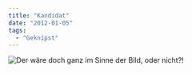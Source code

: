 ```yaml
---
title: "Kandidat"
date: "2012-01-05"
tags:
  - "Geknipst"
---
```


![Der wäre doch ganz im Sinne der Bild, oder nicht?!](/images/codecandies/20120105-210418-500x666.jpg "20120105-210418.jpg")
